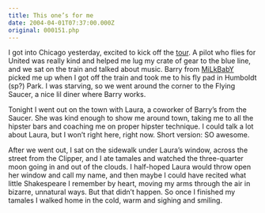 ```yaml
---
title: This one’s for me
date: 2004-04-01T07:37:00.000Z
original: 000151.php
---
```


I got into Chicago yesterday, excited to kick off the <a href="https://www.pascal.com/tour">tour</a>. A pilot who flies for United was really kind and helped me lug my crate of gear to the blue line, and we sat on the train and talked about music. Barry from <a href="http://www.milkbaby.net">MiLkBabY</a> picked me up when I got off the train and took me to his fly pad in Humboldt (sp?) Park. I was starving, so we went around the corner to the Flying Saucer, a nice lil diner where Barry works.

Tonight I went out on the town with Laura, a coworker of Barry’s from the Saucer. She was kind enough to show me around town, taking me to all the hipster bars and coaching me on proper hipster technique. I could talk a lot about Laura, but I won’t right here, right now. Short version: SO awesome.

After we went out, I sat on the sidewalk under Laura’s window, across the street from the Clipper, and I ate tamales and watched the three-quarter moon going in and out of the clouds. I half-hoped Laura would throw open her window and call my name, and then maybe I could have recited what little Shakespeare I remember by heart, moving my arms through the air in bizarre, unnatural ways. But that didn’t happen. So once I finished my tamales I walked home in the cold, warm and sighing and smiling.
